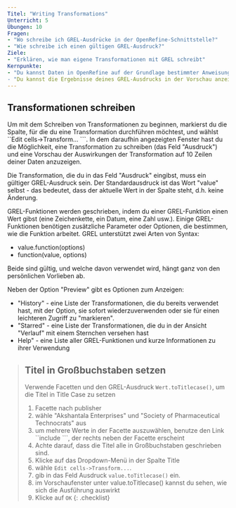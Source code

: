 ```yaml
---
Titel: "Writing Transformations"
Unterricht: 5
Übungen: 10
Fragen:
- "Wo schreibe ich GREL-Ausdrücke in der OpenRefine-Schnittstelle?"
- "Wie schreibe ich einen gültigen GREL-Ausdruck?"
Ziele:
- "Erklären, wie man eigene Transformationen mit GREL schreibt"
Kernpunkte:
- "Du kannst Daten in OpenRefine auf der Grundlage bestimmter Anweisungen verändern.
- "Du kannst die Ergebnisse deines GREL-Ausdrucks in der Vorschau anzeigen"
---
```


## Transformationen schreiben

Um mit dem Schreiben von Transformationen zu beginnen, markierst du die Spalte, für die du eine Transformation durchführen möchtest, 
und wählst ``Edit cells->Transform… ```. In dem daraufhin angezeigten Fenster hast du die Möglichkeit, eine Transformation 
zu schreiben (das Feld "Ausdruck") und eine Vorschau der Auswirkungen der Transformation auf 10 Zeilen deiner Daten anzuzeigen.

Die Transformation, die du in das Feld "Ausdruck" eingibst, muss ein gültiger GREL-Ausdruck sein. 
Der Standardausdruck ist das Wort "value" selbst - das bedeutet, dass der aktuelle Wert in der Spalte steht, d.h. keine Änderung.

GREL-Funktionen werden geschrieben, indem du einer GREL-Funktion einen Wert gibst (eine Zeichenkette, ein Datum, eine Zahl usw.). 
Einige GREL-Funktionen benötigen zusätzliche Parameter oder Optionen, die bestimmen, wie die Funktion arbeitet. 
GREL unterstützt zwei Arten von Syntax:

- value.function(options)
- function(value, options)

Beide sind gültig, und welche davon verwendet wird, hängt ganz von den persönlichen Vorlieben ab. 

Neben der Option "Preview" gibt es Optionen zum Anzeigen:

* "History" - eine Liste der Transformationen, die du bereits verwendet hast, mit der Option, sie sofort wiederzuverwenden oder sie für einen leichteren Zugriff zu "markieren".
* "Starred" - eine Liste der Transformationen, die du in der Ansicht "Verlauf" mit einem Sternchen versehen hast
* Help" - eine Liste aller GREL-Funktionen und kurze Informationen zu ihrer Verwendung

>## Titel in Großbuchstaben setzen
>Verwende Facetten und den GREL-Ausdruck ```Wert.toTitlecase()```, um die Titel in Title Case zu setzen
>1. Facette nach publisher
>2. wähle "Akshantala Enterprises" und "Society of Pharmaceutical Technocrats" aus
>3. um mehrere Werte in der Facette auszuwählen, benutze den Link ``include ```, der rechts neben der Facette erscheint
>4. Achte darauf, dass die Titel alle in Großbuchstaben geschrieben sind.
>5.  Klicke auf das Dropdown-Menü in der Spalte Title
>6. wähle ``Edit cells->Transform...``.
>7. gib in das Feld Ausdruck ``value.toTitlecase()`` ein.
>8. im Vorschaufenster unter value.toTitlecase()  kannst du sehen, wie sich die Ausführung auswirkt
>9. Klicke auf ```OK```
{: .checklist}
